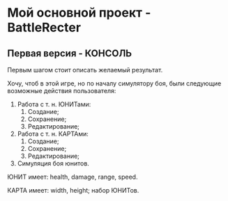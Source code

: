 # Мой основной проект - BattleRecter
## Первая версия - **КОНСОЛЬ**
Первым шагом стоит описать желаемый результат.

Хочу, чтоб в этой игре, но по началу симулятору боя, были следующие возможные действия пользователя:

1. Работа с т. н. ЮНИТами:
    1. Создание;
    2. Сохранение;
    3. Редактирование;
2. Работа с т. н. КАРТАми:
    1. Создание;
    2. Сохранение;
    3. Редактирование;
3. Симуляция боя юнитов.

ЮНИТ имеет: health, damage, range, speed.

КАРТА имеет: width, height; набор ЮНИТов.
